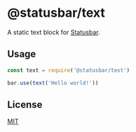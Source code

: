 # @statusbar/text

A static text block for [Statusbar](https://github.com/goto-bus-stop/statusbar).

## Usage

```js
const text = require('@statusbar/text')

bar.use(text('Hello world!'))
```

## License

[MIT](../../LICENSE)

